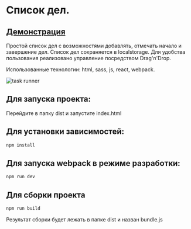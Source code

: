 # Список дел. 
## <a href="https://monstradamys.github.io/taskrunner/">Демонстрация</a>
Простой список дел с возможностями добавлять, отмечать начало и завершение дел. 
Список дел сохраняется в localstorage. 
Для удобства пользования реализовано управление посредством Drag'n'Drop.

Использованные технологии: html, sass, js, react, webpack.

![task runner](https://pp.userapi.com/c850232/v850232497/49958/gGVFWlUh804.jpg)

## Для запуска проекта:
Перейдите в папку dist и запустите index.html
## Для установки зависимостей:
```js
npm install
```
## Для запуска webpack в режиме разработки:
```js
npm run dev
```
## Для сборки проекта
```js
npm run build
```
Результат сборки будет лежать в папке dist и назван bundle.js

